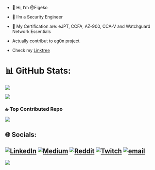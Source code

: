 - 👋 Hi, I’m @Figeko
- 👀 I’m a Security Engineer
- 🌱 My Certification are: eJPT, CCFA, AZ-900, CCA-V and Watchguard Network Essentials
- Actually contribut to [eg0n project](https://github.com/b1th0rn/eg0n)

- Check my [Linktree](https://linktr.ee/figeko)

# 📊 GitHub Stats:
![](https://github-readme-stats.vercel.app/api?username=Figeko&theme=dark&hide_border=false&include_all_commits=true&count)<br/>
<!--[](https://nirzak-streak-stats.vercel.app/?user=Figeko&theme=dark&hide_border=false)<br/> -->
![](https://github-readme-stats.vercel.app/api/top-langs/?username=Figeko&theme=dark&hide_border=false&include_all_commits=true&count_private=true&layout=compact)

### 🔝 Top Contributed Repo
![](https://github-contributor-stats.vercel.app/api?username=Figeko&limit=5&theme=dark&combine_all_yearly_contributions=true)

## 🌐 Socials:
[![LinkedIn](https://img.shields.io/badge/LinkedIn-%230077B5.svg?logo=linkedin&logoColor=white)](https://linkedin.com/in/erik-covolo) [![Medium](https://img.shields.io/badge/Medium-12100E?logo=medium&logoColor=white)](https://medium.com/@figeko) [![Reddit](https://img.shields.io/badge/Reddit-%23FF4500.svg?logo=Reddit&logoColor=white)](https://reddit.com/user/Figeko) [![Twitch](https://img.shields.io/badge/Twitch-%239146FF.svg?logo=Twitch&logoColor=white)](https://twitch.tv/figeko) [![email](https://img.shields.io/badge/Email-D14836?logo=gmail&logoColor=white)](mailto:figeko@protonmail.com) 
---
[![](https://visitcount.itsvg.in/api?id=Figeko&icon=0&color=0)](https://visitcount.itsvg.in)

